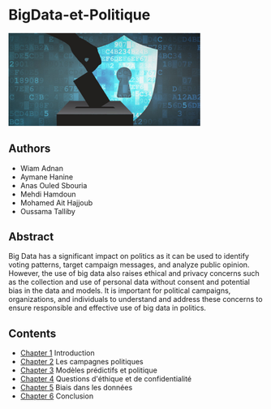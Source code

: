# BigData-et-Politique

<img src="images/image1.jpg" alt="Politics & Big Data" width=75%/>

## Authors 

* Wiam Adnan
* Aymane Hanine
* Anas Ouled Sbouria
* Mehdi Hamdoun
* Mohamed Ait Hajjoub
* Oussama Talliby


## Abstract

Big Data has a significant impact on politics as it can be used to identify voting patterns, target campaign messages, and analyze public opinion. However, the use of big data also raises ethical and privacy concerns such as the collection and use of personal data without consent and potential bias in the data and models. It is important for political campaigns, organizations, and individuals to understand and address these concerns to ensure responsible and effective use of big data in politics.


## Contents 
- [Chapter 1](Chapiter_1.md) Introduction
- [Chapter 2](Chapter_2.md) Les campagnes politiques
- [Chapter 3](Chapter_3.md) Modèles prédictifs et politique
- [Chapter 4](Chapter_4.md) Questions d'éthique et de confidentialité
- [Chapter 5](Chapter_5.md) Biais dans les données
- [Chapter 6](Conclusion.md) Conclusion

